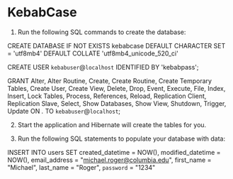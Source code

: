 # KebabCase

1. Run the following SQL commands to create the database:

CREATE DATABASE IF NOT EXISTS kebabcase
DEFAULT CHARACTER SET = 'utf8mb4' DEFAULT COLLATE 'utf8mb4_unicode_520_ci'

CREATE USER `kebabuser`@`localhost` IDENTIFIED BY 'kebabpass';

GRANT Alter, Alter Routine, Create, Create Routine, Create Temporary Tables, Create User, Create View, Delete, Drop, Event, Execute, File, Index, Insert, Lock Tables, Process, References, Reload, Replication Client, Replication Slave, Select, Show Databases, Show View, Shutdown, Trigger, Update ON *.* TO `kebabuser`@`localhost`;


2. Start the application and Hibernate will create the tables for you.

3. Run the following SQL statements to populate your database with data:

INSERT INTO users
SET created_datetime = NOW(),
modified_datetime = NOW(),
email_address = "michael.roger@columbia.edu",
first_name = "Michael",
last_name = "Roger",
`password` = "1234"
